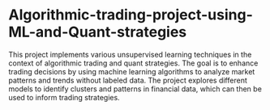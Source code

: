 # Algorithmic-trading-project-using-ML-and-Quant-strategies
This project implements various unsupervised learning techniques in the context of algorithmic trading and quant strategies. The goal is to enhance trading decisions by using machine learning algorithms to analyze market patterns and trends without labeled data. The project explores different models to identify clusters and patterns in financial data, which can then be used to inform trading strategies.
